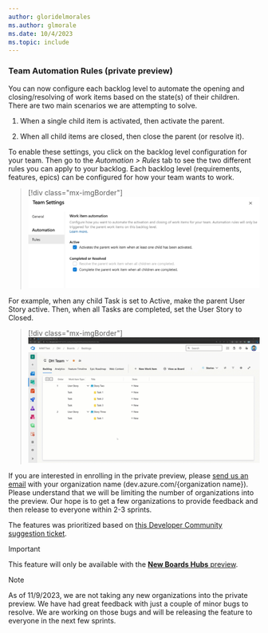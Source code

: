 ```yaml
---
author: gloridelmorales
ms.author: glmorale
ms.date: 10/4/2023
ms.topic: include
---
```


### Team Automation Rules (private preview)

You can now configure each backlog level to automate the opening and closing/resolving of work items based on the state(s) of their children. There are two main scenarios we are attempting to solve.

1. When a single child item is activated, then activate the parent.

2. When all child items are closed, then close the parent (or resolve it).

To enable these settings, you click on the backlog level configuration for your team. Then go to the *Automation > Rules* tab to see the two different rules you can apply to your backlog. Each backlog level (requirements, features, epics) can be configured for how your team wants to work.

> [!div class="mx-imgBorder"]
> ![Screenshots of Team Settings.](../../media/228-boards-01.png "Screenshots of Team Settings.")


For example, when any child Task is set to Active, make the parent User Story active. Then, when all Tasks are completed, set the User Story to Closed.

> [!div class="mx-imgBorder"]
> ![Gif to demo Team automation rules.](../../media/228-boards-01.gif "gif to demo Team automation rules")

If you are interested in enrolling in the private preview, please [send us an email](mailto:dahellem@microsoft.com) with your organization name (dev.azure.com/{organization name}). Please understand that we will be limiting the number of organizations into the preview. Our hope is to get a few organizations to provide feedback and then release to everyone within 2-3 sprints.

The features was prioritized based on [this Developer Community suggestion ticket](https://developercommunity.visualstudio.com/t/update-automatically-user-story-state-according-to/376465).

> [!IMPORTANT]
> This feature will only be available with the [**New Boards Hubs** preview](https://devblogs.microsoft.com/devops/new-boards-hub-public-preview/).

> [!NOTE]
> As of 11/9/2023, we are not taking any new organizations into the private preview. We have had great feedback with just a couple of minor bugs to resolve. We are working on those bugs and will be releasing the feature to everyone in the next few sprints.